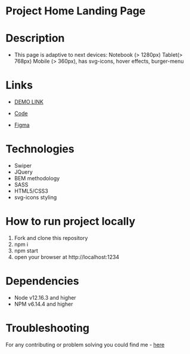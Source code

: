 # Project Home Landing Page

# Description
- This page is adaptive to next devices: Notebook (> 1280px) Tablet(> 768px) Mobile (> 360px), has svg-icons, hover effects, burger-menu

# Links
- [DEMO LINK](https://natalia-ponomarenko.github.io/project-home)

- [Code](https://github.com/natalia-ponomarenko/project-home)
- [Figma](https://www.figma.com/file/5vTTdJqDacemvzcNYSWsQt/TEST?node-id=0%3A20)

# Technologies
- Swiper
- JQuery
- BEM methodology
- SASS
- HTML5/CSS3
- svg-icons styling

# How to run project locally
1. Fork and clone this repository
2. npm i
3. npm start
4. open your browser at http://localhost:1234

# Dependencies
- Node v12.16.3 and higher
- NPM v6.14.4 and higher

# Troubleshooting
For any contributing or problem solving you could find me - [here](https://t.me/ponomarenko_nataliia)
